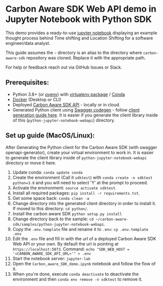 # Carbon Aware SDK Web API demo in Jupyter Notebook with Python SDK

This demo provides a ready-to-use [jupyter notebook](https://jupyter.org/) displaying an example thought process behind Time shifting and Location Shifting for a software engineer/data analyst.

This guide assumes the `~` directory is an alias to the directory where `carbon-aware-sdk` repository was cloned. Replace it with the appropriate path.

For help or feedback reach out via GitHub Issues or Slack.

## Prerequisites:
- Python 3.8+ (or [pyenv](https://github.com/pyenv/pyenv)) with [virtualenv package](https://pypi.org/project/virtualenv/) / [Conda](https://docs.conda.io/en/latest/miniconda.html)
- [Docker](https://docs.docker.com/get-docker/) (Desktop or CLI)
- Deployed [Carbon Aware SDK API](../../docs/quickstart.md#setting-up-the-web-api) - locally or in cloud.
- Generated Python client using [Swagger codegen](https://swagger.io/tools/swagger-codegen/) - follow [client generation guide here](../../src/clients/README.md). It is easier if you generate the client library inside of this (`python-jupyter-notebook-webapi`) directory.

## Set up guide (MacOS/Linux):

After Generating the Python client for the Carbon Aware SDK (with swagger openapi-generator), create your virtual environment to work in. It is easier to generate the client library inside of `python-jupyter-notebook-webapi` directory or move it here.

1. Update conda: `conda update conda`
2. Create the environment (Call it `sdktest`) with `conda create -n sdktest python=3.8` and you will need to select 'Y' at the prompt to proceed.
3. Activate the environment: `source activate sdktest`.
4. Install all required packages: `pip install -r requirements.txt`.
5. Get some space back: `conda clean -a`
6. Change directory into the generated client directory in order to install it. If moved to this directory: `cd python/`.
7. Install the carbon aware SDK `python setup.py install`
8. Change directory back to the sample: `cd ~/carbon-aware-sdk/samples/python-jupyter-notebook-webapi`.
9. Copy the `.env.template` file and rename it to `.env`: `cp .env.template .env`
10. Edit the `.env` file and fill in with the url of a deployed Carbon Aware SDK Web API or your own. By default the url is pointing at `https://localhost:5073`. Command: `echo "SDK_WEB_HOST = '<CARBON_AWARE_SDK_API_URL>'" > .env`
11. Start the notebook server: `jupyter-lab`
12. Open the `Carbon_aware_SDK_demo.ipynb` notebook and follow the flow of it.
12. When you're done, execute `conda deactivate` to deactivate the environment and then `conda env remove -n sdktest` to remove it.
